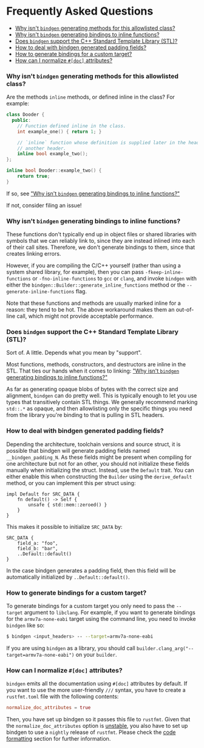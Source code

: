 # Frequently Asked Questions

<!-- START doctoc generated TOC please keep comment here to allow auto update -->
<!-- DON'T EDIT THIS SECTION, INSTEAD RE-RUN doctoc TO UPDATE -->

- [Why isn't `bindgen` generating methods for this allowlisted class?](#why-isnt-bindgen-generating-methods-for-this-allowlisted-class)
- [Why isn't `bindgen` generating bindings to inline functions?](#why-isnt-bindgen-generating-bindings-to-inline-functions)
- [Does `bindgen` support the C++ Standard Template Library (STL)?](#does-bindgen-support-the-c-standard-template-library-stl)
- [How to deal with bindgen generated padding fields?](#how-to-deal-with-bindgen-generated-padding-fields)
- [How to generate bindings for a custom target?](#how-to-generate-bindings-for-a-custom-target)
- [How can I normalize `#[doc]` attributes?](#how-can-i-normalize-doc-attributes)

<!-- END doctoc generated TOC please keep comment here to allow auto update -->

### Why isn't `bindgen` generating methods for this allowlisted class?

Are the methods `inline` methods, or defined inline in the class? For example:

```c++
class Dooder {
  public:
    // Function defined inline in the class.
    int example_one() { return 1; }

    // `inline` function whose definition is supplied later in the header, or in
    // another header.
    inline bool example_two();
};

inline bool Dooder::example_two() {
    return true;
}
```

If so, see
["Why isn't `bindgen` generating bindings to inline functions?"](#why-isnt-bindgen-generating-bindings-to-inline-functions)

If not, consider filing an issue!

### Why isn't `bindgen` generating bindings to inline functions?

These functions don't typically end up in object files or shared libraries with
symbols that we can reliably link to, since they are instead inlined into each
of their call sites. Therefore, we don't generate bindings to them, since that
creates linking errors.

However, if you are compiling the C/C++ yourself (rather than using a system
shared library, for example), then you can pass `-fkeep-inline-functions` or
`-fno-inline-functions` to `gcc` or `clang`, and invoke `bindgen` with either
the `bindgen::Builder::generate_inline_functions` method or the
`--generate-inline-functions` flag.

Note that these functions and methods are usually marked inline for a reason:
they tend to be hot. The above workaround makes them an out-of-line call, which
might not provide acceptable performance.

### Does `bindgen` support the C++ Standard Template Library (STL)?

Sort of. A little. Depends what you mean by "support".

Most functions, methods, constructors, and destructors are inline in the
STL. That ties our hands when it comes to linking: ["Why isn't `bindgen` generating bindings to inline functions?"](#why-isnt-bindgen-generating-bindings-to-inline-functions)

As far as generating opaque blobs of bytes with the correct size and alignment,
`bindgen` can do pretty well. This is typically enough to let you use types that
transitively contain STL things. We generally recommend marking `std::.*` as
opaque, and then allowlisting only the specific things you need from the library
you're binding to that is pulling in STL headers.

### How to deal with bindgen generated padding fields?

Depending the architecture, toolchain versions and source struct, it is
possible that bindgen will generate padding fields named `__bindgen_padding_N`.
As these fields might be present when compiling for one architecture but not
for an other, you should not initialize these fields manually when initializing
the struct. Instead, use the `Default` trait. You can either enable this when
constructing the `Builder` using the `derive_default` method, or you can
implement this per struct using:

```rust,ignore
impl Default for SRC_DATA {
    fn default() -> Self {
        unsafe { std::mem::zeroed() }
    }
}
```

This makes it possible to initialize `SRC_DATA` by:

```rust,ignore
SRC_DATA {
    field_a: "foo",
    field_b: "bar",
    ..Default::default()
}
```

In the case bindgen generates a padding field, then this field will
be automatically initialized by `..Default::default()`.

### How to generate bindings for a custom target?

To generate bindings for a custom target you only need to pass the `--target`
argument to `libclang`. For example, if you want to generate bindings for the
`armv7a-none-eabi` target using the command line, you need to invoke `bindgen`
like so:
```bash
$ bindgen <input_headers> -- --target=armv7a-none-eabi
```
If you are using `bindgen` as a library, you should call
`builder.clang_arg("--target=armv7a-none-eabi")` on your `builder`.

### How can I normalize `#[doc]` attributes?

`bindgen` emits all the documentation using `#[doc]` attributes by default. If
you want to use the more user-friendly `///` syntax, you have to create a
`rustfmt.toml` file with the following contents:

```toml
normalize_doc_attributes = true
```

Then, you have set up bindgen so it passes this file to `rustfmt`. Given that
the `normalize_doc_attributes` option is
[unstable](https://github.com/rust-lang/rustfmt/issues/3351), you also have to
set up bindgen to use a `nightly` release of `rustfmt`. Please check the [code
formatting](./code-formatting.md) section for further information.
